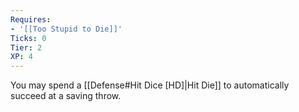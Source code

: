 ```yaml
---
Requires:
- '[[Too Stupid to Die]]'
Ticks: 0
Tier: 2
XP: 4
---
```


You may spend a [[Defense#Hit Dice [HD]|Hit Die]] to automatically succeed at a saving throw.
